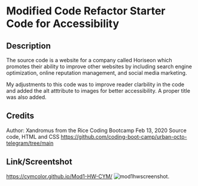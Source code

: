 # Modified Code Refactor Starter Code for Accessibility

## Description

The source code is a website for a company called Horiseon which promotes their ability to improve other websites by including search engine optimization, online reputation management, and social media marketing.

My adjustments to this code was to improve reader clarbility in the code and added the alt atttribute to images for better accessibility. A proper title was also added.


## Credits
Author: Xandromus from the Rice Coding Bootcamp
Feb 13, 2020
Source code, HTML and CSS
https://github.com/coding-boot-camp/urban-octo-telegram/tree/main 


## Link/Screentshot
https://cymcolor.github.io/Mod1-HW-CYM/
![mod1hwscreenshot.](./assets/images/mod1hwscreenshot.PNG)
